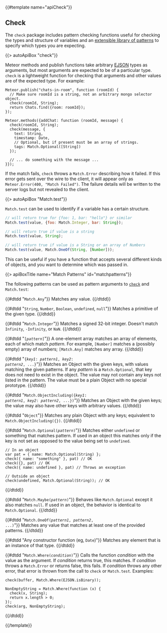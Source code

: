 {{#template name="apiCheck"}}

<h2 id="check_package"><span>Check</span></h2>

The `check` package includes pattern checking functions useful for checking
the types and structure of variables and an [extensible
library of patterns](#matchpatterns) to specify which types you are expecting.

{{> autoApiBox "check"}}

Meteor methods and publish functions take arbitrary [EJSON](#ejson) types as
arguments, but most arguments are expected to be of a particular type. `check`
is a lightweight function for checking that arguments and other
values are of the expected type. For example:

    Meteor.publish("chats-in-room", function (roomId) {
      // Make sure roomId is a string, not an arbitrary mongo selector object.
      check(roomId, String);
      return Chats.find({room: roomId});
    });

    Meteor.methods({addChat: function (roomId, message) {
      check(roomId, String);
      check(message, {
        text: String,
        timestamp: Date,
        // Optional, but if present must be an array of strings.
        tags: Match.Optional([String])
      });

      // ... do something with the message ...
    }});

If the match fails, `check` throws a `Match.Error` describing how it failed. If
this error gets sent over the wire to the client, it will appear only as
`Meteor.Error(400, "Match Failed")`. The failure details will be written to the
server logs but not revealed to the client.

{{> autoApiBox "Match.test"}}

`Match.test` can be used to identify if a variable has a certain structure.

```js
// will return true for {foo: 1, bar: "hello"} or similar
Match.test(value, {foo: Match.Integer, bar: String});

// will return true if value is a string
Match.test(value, String);

// will return true if value is a String or an array of Numbers
Match.test(value, Match.OneOf(String, [Number]));
```

This can be useful if you have a function that accepts several different kinds
of objects, and you want to determine which was passed in.

{{> apiBoxTitle name="Match Patterns" id="matchpatterns"}}

The following patterns can be used as pattern arguments to
[`check`](#check) and `Match.test`:


<dl>
{{#dtdd "<code>Match.Any</code>"}}
Matches any value.
{{/dtdd}}

{{#dtdd "<code>String</code>, <code>Number</code>, <code>Boolean</code>, <code>undefined</code>, <code>null</code>"}}
Matches a primitive of the given type.
{{/dtdd}}

{{#dtdd "<code>Match.Integer</code>"}}
Matches a signed 32-bit integer. Doesn't match `Infinity`, `-Infinity`, or `NaN`.
{{/dtdd}}

{{#dtdd "<code>[<em>pattern</em>]</code>"}}
A one-element array matches an array of elements, each of which match
*pattern*. For example, `[Number]` matches a (possibly empty) array of numbers;
`[Match.Any]` matches any array.
{{/dtdd}}

{{#dtdd "<code>{<em>key1</em>: <em>pattern1</em>, <em>key2</em>: <em>pattern2</em>, ...}</code>"}}
Matches an Object with the given keys, with values matching the given patterns.
If any *pattern* is a `Match.Optional`, that key does not need to exist
in the object. The value may not contain any keys not listed in the pattern.
The value must be a plain Object with no special prototype.
{{/dtdd}}

{{#dtdd "<code>Match.ObjectIncluding({<em>key1</em>: <em>pattern1</em>, <em>key2</em>: <em>pattern2</em>, ...})</code>"}}
Matches an Object with the given keys; the value may also have other keys
with arbitrary values.
{{/dtdd}}

{{#dtdd "<code>Object</code>"}}
Matches any plain Object with any keys; equivalent to
`Match.ObjectIncluding({})`.
{{/dtdd}}

{{#dtdd "<code>Match.Optional(<em>pattern</em>)</code>"}} Matches either
`undefined` or something that matches pattern. If used in an object this matches
only if the key is not set as opposed to the value being set to `undefined`.

    // In an object
    var pat = { name: Match.Optional(String) };
    check({ name: "something" }, pat) // OK
    check({}, pat) // OK
    check({ name: undefined }, pat) // Throws an exception

    // Outside an object
    check(undefined, Match.Optional(String)); // OK

{{/dtdd}}

{{#dtdd "<code>Match.Maybe(<em>pattern</em>)</code>"}} Behaves like `Match.Optional`
except it also matches `null`. If used in an object, the behavior is identical to `Match.Optional`.
{{/dtdd}}

{{#dtdd "<code>Match.OneOf(<em>pattern1</em>, <em>pattern2</em>, ...)</code>"}}
Matches any value that matches at least one of the provided patterns.
{{/dtdd}}

{{#dtdd "Any constructor function (eg, <code>Date</code>)"}}
Matches any element that is an instance of that type.
{{/dtdd}}

{{#dtdd "<code>Match.Where(<em>condition</em>)</code>"}}
Calls the function *condition* with the value as the argument. If *condition*
returns true, this matches. If *condition* throws a `Match.Error` or returns
false, this fails. If *condition* throws any other error, that error is thrown
from the call to `check` or `Match.test`. Examples:

    check(buffer, Match.Where(EJSON.isBinary));

    NonEmptyString = Match.Where(function (x) {
      check(x, String);
      return x.length > 0;
    });
    check(arg, NonEmptyString);
{{/dtdd}}
</dl>

{{/template}}
